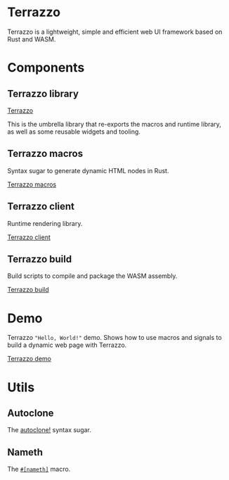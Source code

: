 # Terrazzo

Terrazzo is a lightweight, simple and efficient web UI framework based on Rust and WASM.

# Components

## Terrazzo library
[Terrazzo](framework/terrazzo/README.md)

This is the umbrella library that re-exports the macros and runtime library, as well as some reusable widgets and tooling.

## Terrazzo macros
Syntax sugar to generate dynamic HTML nodes in Rust.

[Terrazzo macros](framework/macro/README.md)

## Terrazzo client
Runtime rendering library.

[Terrazzo client](framework/client/README.md)

## Terrazzo build
Build scripts to compile and package the WASM assembly.

[Terrazzo build](framework/build/README.md)

# Demo
Terrazzo `"Hello, World!"` demo. Shows how to use macros and signals to build a dynamic web page with Terrazzo.

[Terrazzo demo](demo/README.md)

# Utils

## Autoclone
The [autoclone!](autoclone/autoclone/README.md) syntax sugar.

## Nameth
The [`#[nameth]`](nameth/nameth/README.md) macro.
